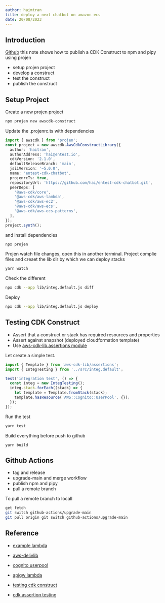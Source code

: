```yaml
---
author: haimtran
title: deploy a next chatbot on amazon ecs
date: 20/08/2023
---
```


## Introduction

[Github]() this note shows how to publish a CDK Construct to npm and pipy using projen

- setup projen project
- develop a construct
- test the construct
- publish the construct

## Setup Project

Create a new projen project

```bash
npx projen new awscdk-construct
```

Update the .projenrc.ts with dependencies

```ts
import { awscdk } from 'projen';
const project = new awscdk.AwsCdkConstructLibrary({
  author: 'haitran',
  authorAddress: 'hai@entest.io',
  cdkVersion: '2.1.0',
  defaultReleaseBranch: 'main',
  jsiiVersion: '~5.0.0',
  name: 'entest-cdk-chatbot',
  projenrcTs: true,
  repositoryUrl: 'https://github.com/hai/entest-cdk-chatbot.git',
  peerDeps: [
    '@aws-cdk/core',
    '@aws-cdk/aws-lambda',
    '@aws-cdk/aws-ec2',
    '@aws-cdk/aws-ecs',
    '@aws-cdk/aws-ecs-patterns',
  ],
});
project.synth();
```

and install dependencies

```bash
npx projen
```

Projen watch file changes, open this in another terminal. Project complie files and creaet the lib dir by which we can deploy stacks

```bash
yarn watch
```

Check the different

```bash
npx cdk --app lib/integ.default.js diff
```

Deploy

```bash
npx cdk --app lib/integ.default.js deploy
```

## Testing CDK Construct

- Assert that a construct or stack has required resources and properties
- Assert against snapshot (deployed cloudformation template)
- Use [aws-cdk-lib.assertions module](https://docs.aws.amazon.com/cdk/api/v2/docs/aws-cdk-lib.assertions-readme.html#asserting-annotations)

Let create a simple test.

```ts
import { Template } from 'aws-cdk-lib/assertions';
import { IntegTesting } from '../src/integ.default';

test('integration test', () => {
  const integ = new IntegTesting();
  integ.stack.forEach((stack) => {
    let template = Template.fromStack(stack);
    template.hasResource('AWS::Cognito::UserPool', {});
  });
});
```

Run the test

```bash
yarn test
```

Build everything before push to github

```yarn
yarn build
```

## Github Actions

- tag and release
- upgrade-main and merge workflow
- publish npm and pipy
- pull a remote branch

To pull a remote branch to locall

```bash
get fetch
git switch github-actions/upgrade-main
git pull origin git switch github-actions/upgrade-main
```

## Reference

- [example lambda](https://github.com/seeebiii/projen-test/blob/main/.projenrc.js)

- [aws-delivlib](https://betterdev.blog/building-cdk-construct-library/)

- [cognito userpool](https://github.com/cdk-entest/apigw-auth-cognito/blob/main/lib/apigw-cognito-authorizer.ts)

- [apigw lambda](https://github.com/cdk-entest/apigw-lambda-basic/blob/main/lib/apigw-lambda-basic-stack.ts)

- [testing cdk construct](https://docs.aws.amazon.com/cdk/v2/guide/testing.html)

- [cdk assertion testing](https://docs.aws.amazon.com/cdk/api/v2/docs/aws-cdk-lib.assertions-readme.html#asserting-annotations)
